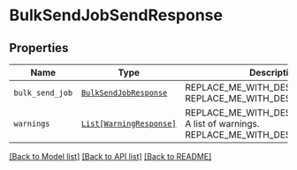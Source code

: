 # BulkSendJobSendResponse



## Properties
Name | Type | Description | Notes
------------ | ------------- | ------------- | -------------
| `bulk_send_job` | [```BulkSendJobResponse```](BulkSendJobResponse.md) | REPLACE_ME_WITH_DESCRIPTION_BEGIN  REPLACE_ME_WITH_DESCRIPTION_END |  |
| `warnings` | [```List[WarningResponse]```](WarningResponse.md) | REPLACE_ME_WITH_DESCRIPTION_BEGIN A list of warnings. REPLACE_ME_WITH_DESCRIPTION_END |  |

[[Back to Model list]](../README.md#documentation-for-models) [[Back to API list]](../README.md#documentation-for-api-endpoints) [[Back to README]](../README.md)

